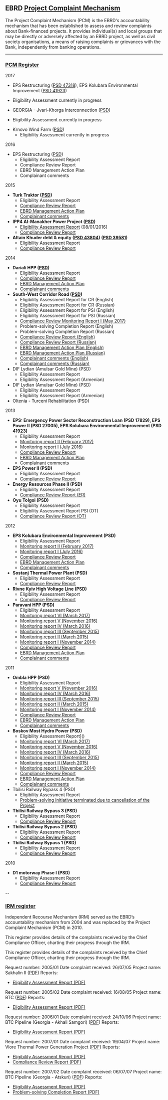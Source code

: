 ## EBRD [Project Complaint Mechanism](http://www.ebrd.com/work-with-us/project-finance/project-complaint-mechanism.html)

The Project Complaint Mechanism (PCM) is the EBRD's accountability mechanism that has been established to assess and review complaints about Bank-financed projects. It provides individual(s) and local groups that may be directly or adversely affected by an EBRD project, as well as civil society organisations, a means of raising complaints or grievances with the Bank, independently from banking operations.

---

### [PCM Register](http://www.ebrd.com/work-with-us/project-finance/project-complaint-mechanism/pcm-register.html)

2017
*	EPS Restructuring ([PSD 47318](http://www.ebrd.com/work-with-us/projects/psd/eps-restructuring.html)), EPS Kolubara Environmental Improvement ([PSD 41923](http://www.ebrd.com/work-with-us/projects/psd/eps-kolubara-environmental-improvement.html))
   - Eligibility Assessment currently in progress
*	GEORGIA - Jvari-Khorga Interconnection ([PSD](http://www.ebrd.com/work-with-us/projects/psd/georgia---jvari-khorga-interconnection.html))
   - Eligibility Assessment currently in progress
* Krnovo Wind Farm ([PSD](http://www.ebrd.com/work-with-us/projects/psd/krnovo-wind-farm.html))
   - Eligibility Assessment currently in progress
   
2016
* EPS Restructuring ([PSD](http://www.ebrd.com/work-with-us/projects/psd/eps-restructuring.html))
   - Eligibility Assessment Report
   - Compliance Review Report
   - EBRD Management Action Plan
   - Complainant comments
   
2015
* **Turk Traktor ([PSD](http://www.ebrd.com/work-with-us/projects/psd/turk-traktor.html))**
   - Eligibility Assessment Report
   - [Compliance Review Report](http://www.ebrd.com/cs/Satellite?c=Content&cid=1395255759495&d=&pagename=EBRD%2FContent%2FDownloadDocument)
   - [EBRD Management Action Plan](http://www.ebrd.com/cs/Satellite?c=Content&cid=1395255759556&d=&pagename=EBRD%2FContent%2FDownloadDocument)
   - [Complainant comments](http://www.ebrd.com/cs/Satellite?c=Content&cid=1395255759617&d=&pagename=EBRD%2FContent%2FDownloadDocument)
* **IPP4 Al-Manakher Power Project ([PSD](http://www.ebrd.com/work-with-us/projects/psd/ipp4-al-manakher-power-project.html))**
   - [Eligibility Assessment Report](http://www.ebrd.com/cs/Satellite?c=Content&cid=1395248507882&d=&pagename=EBRD%2FContent%2FDownloadDocument) (08/01/2016)
   - [Compliance Review Report](http://www.ebrd.com/cs/Satellite?c=Content&cid=1395254359284&d=&pagename=EBRD%2FContent%2FDownloadDocument)
* **Altain Khuder debt & equity ([PSD 43804](http://www.ebrd.com/work-with-us/projects/psd/altain-khuder-debt.html)) ([PSD 39581](http://www.ebrd.com/work-with-us/projects/psd/altain-khuder-equity.html))**
   - Eligibility Assessment Report
   - [Compliance Review Report](http://www.ebrd.com/cs/Satellite?c=Content&cid=1395254359284&d=&pagename=EBRD%2FContent%2FDownloadDocument)

2014
* **Dariali HPP ([PSD](http://www.ebrd.com/work-with-us/projects/psd/dariali-hpp.html))**
   - Eligibility Assessment Report
   - [Compliance Review Report](http://www.ebrd.com/cs/Satellite?c=Content&cid=1395255714344&d=&pagename=EBRD%2FContent%2FDownloadDocument)
   - [EBRD Management Action Plan](http://www.ebrd.com/cs/Satellite?c=Content&cid=1395255714751&d=&pagename=EBRD%2FContent%2FDownloadDocument)
   - [Complainant comments](http://www.ebrd.com/cs/Satellite?c=Content&cid=1395255714887&d=&pagename=EBRD%2FContent%2FDownloadDocument)
* **South-West Corridor Road ([PSD](http://www.ebrd.com/work-with-us/projects/psd/southwest-corridor-road-project.html))**
   - Eligibility Assessment Report for CR (English)
   - Eligibility Assessment Report for CR (Russian)
   - Eligibility Assessment Report for PSI (English)
   - Eligibility Assessment Report for PSI (Russian)
   - [Compliance Review Monitoring Report I (May 2017)](http://www.ebrd.com/cs/Satellite?c=Content&cid=1395256703473&d=&pagename=EBRD%2FContent%2FDownloadDocument)
   - Problem-solving Completion Report (English)
   - Problem-solving Completion Report (Russian)
   - [Compliance Review Report (English)](http://www.ebrd.com/cs/Satellite?c=Content&cid=1395252771952&d=&pagename=EBRD%2FContent%2FDownloadDocument)
   - [Compliance Review Report (Russian)](http://www.ebrd.com/cs/Satellite?c=Content&cid=1395253329166&d=&pagename=EBRD%2FContent%2FDownloadDocument)
   - [EBRD Management Action Plan (English)](http://www.ebrd.com/cs/Satellite?c=Content&cid=1395252772033&d=&pagename=EBRD%2FContent%2FDownloadDocument)
   - [EBRD Management Action Plan (Russian)](http://www.ebrd.com/cs/Satellite?c=Content&cid=1395253329412&d=&pagename=EBRD%2FContent%2FDownloadDocument)
   - [Complainant comments (English)](http://www.ebrd.com/cs/Satellite?c=Content&cid=1395253332431&d=&pagename=EBRD%2FContent%2FDownloadDocument)
   - [Complainant comments (Russian)](http://www.ebrd.com/cs/Satellite?c=Content&cid=1395253329639&d=&pagename=EBRD%2FContent%2FDownloadDocument)
* DIF Lydian (Amulsar Gold Mine) (PSD)
   - Eligibility Assessment Report
   - Eligibility Assessment Report (Armenian)
* DIF Lydian (Amulsar Gold Mine) (PSD)
   - Eligibility Assessment Report
   - Eligibility Assessment Report (Armenian)
* Oltenia - Turceni Rehabilitation (PSD)

2013
* **EPS: Emergency Power Sector Reconstruction Loan (PSD 17829), EPS Power II (PSD 27005), EPS Kolubara Environmental Improvement (PSD 41923)**
   - Eligibility Assessment Report
   - [Monitoring report II (February 2017)](http://www.ebrd.com/cs/Satellite?c=Content&cid=1395255211561&d=&pagename=EBRD%2FContent%2FDownloadDocument)
   - [Monitoring report I (July 2016)](http://www.ebrd.com/cs/Satellite?c=Content&cid=1395252039236&d=&pagename=EBRD%2FContent%2FDownloadDocument)
   - [Compliance Review Report](http://www.ebrd.com/cs/Satellite?c=Content&cid=1395247380630&d=&pagename=EBRD%2FContent%2FDownloadDocument)
   - [EBRD Management Action Plan](http://www.ebrd.com/cs/Satellite?c=Content&cid=1395247381326&d=&pagename=EBRD%2FContent%2FDownloadDocument)
   - [Complainant comments](http://www.ebrd.com/cs/Satellite?c=Content&cid=1395247380759&d=&pagename=EBRD%2FContent%2FDownloadDocument)
* **EPS Power II (PSD)**
   - Eligibility Assessment Report
   - [Compliance Review Report](http://www.ebrd.com/cs/Satellite?c=Content&cid=1395245720255&d=&pagename=EBRD%2FContent%2FDownloadDocument)
* **Energy Resources Phase II (PSD)**
   - Eligibility Assessment Report
   - [Compliance Review Report (ER)](http://www.ebrd.com/cs/Satellite?c=Content&cid=1395255511982&d=&pagename=EBRD%2FContent%2FDownloadDocument)
* **Oyu Tolgoi (PSD)**
   - Eligibility Assessment Report
   - Eligibility Assessment Report PSI (OT)
   - [Compliance Review Report (OT)](http://www.ebrd.com/cs/Satellite?c=Content&cid=1395255007261&d=&pagename=EBRD%2FContent%2FDownloadDocument)

2012
* **EPS Kolubara Environmental Improvement (PSD)**
   - Eligibility Assessment Report
   - [Monitoring report II (February 2017)](http://www.ebrd.com/cs/Satellite?c=Content&cid=1395255211561&d=&pagename=EBRD%2FContent%2FDownloadDocument)
   - [Monitoring report I (July 2016)](http://www.ebrd.com/cs/Satellite?c=Content&cid=1395252039236&d=&pagename=EBRD%2FContent%2FDownloadDocument)
   - [Compliance Review Report](http://www.ebrd.com/cs/Satellite?c=Content&cid=1395247380630&d=&pagename=EBRD%2FContent%2FDownloadDocument)
   - [EBRD Management Action Plan](http://www.ebrd.com/cs/Satellite?c=Content&cid=1395247381326&d=&pagename=EBRD%2FContent%2FDownloadDocument)
   - [Complainant comments](http://www.ebrd.com/cs/Satellite?c=Content&cid=1395247380759&d=&pagename=EBRD%2FContent%2FDownloadDocument)
* **Sostanj Thermal Power Plant (PSD)**
   - Eligibility Assessment Report
   - [Compliance Review Report](http://www.ebrd.com/downloads/integrity/sostanj_cr.pdf)
* **Rivne Kyiv High Voltage Line (PSD)**
   - Eligibility Assessment Report
   - [Compliance Review Report](http://www.ebrd.com/downloads/integrity/rivne_kyiv_cr.pdf)
* **Paravani HPP (PSD)**
   - Eligibility Assessment Report
   - [Monitoring report VI (March 2017)](http://www.ebrd.com/cs/Satellite?c=Content&cid=1395255633558&d=&pagename=EBRD%2FContent%2FDownloadDocument)
   - [Monitoring report V (November 2016)](http://www.ebrd.com/cs/Satellite?c=Content&cid=1395253564754&d=&pagename=EBRD%2FContent%2FDownloadDocument)
   - [Monitoring report IV (March 2016)](http://www.ebrd.com/cs/Satellite?c=Content&cid=1395250068652&d=&pagename=EBRD%2FContent%2FDownloadDocument)
   - [Monitoring report III (September 2015)](http://www.ebrd.com/cs/Satellite?c=Content&cid=1395246999274&d=&pagename=EBRD%2FContent%2FDownloadDocument)
   - [Monitoring report II (March 2015)](http://www.ebrd.com/cs/Satellite?c=Content&cid=1395243942154&d=&pagename=EBRD%2FContent%2FDownloadDocument)
   - [Monitoring report I (November 2014)](http://www.ebrd.com/cs/Satellite?c=Content&cid=1395241310469&d=&pagename=EBRD%2FContent%2FDownloadDocument)
   - [Compliance Review Report](http://www.ebrd.com/downloads/integrity/Paravani_CRR.pdf)
   - [EBRD Management Action Plan](http://www.ebrd.com/downloads/integrity/Paravani_MAP.pdf)
   - [Complainant comments](http://www.ebrd.com/downloads/integrity/Paravani_comments_on_MAP.pdf)

2011
* **Ombla HPP (PSD)**
   - Eligibility Assessment Report
   - [Monitoring report V (November 2016)](http://www.ebrd.com/cs/Satellite?c=Content&cid=1395253564713&d=&pagename=EBRD%2FContent%2FDownloadDocument)
   - [Monitoring report IV (March 2016)](http://www.ebrd.com/cs/Satellite?c=Content&cid=1395250068590&d=&pagename=EBRD%2FContent%2FDownloadDocument)
   - [Monitoring report III (September 2015)](http://www.ebrd.com/cs/Satellite?c=Content&cid=1395246825364&d=&pagename=EBRD%2FContent%2FDownloadDocument#Ombla)
   - [Monitoring report II (March 2015)](http://www.ebrd.com/cs/Satellite?c=Content&cid=1395243942113&d=&pagename=EBRD%2FContent%2FDownloadDocument)
   - [Monitoring report I (November 2014)](http://www.ebrd.com/cs/Satellite?c=Content&cid=1395241309487&d=&pagename=EBRD%2FContent%2FDownloadDocument)
   - [Compliance Review Report](http://www.ebrd.com/downloads/integrity/Ombla_CRR.pdf)
   - [EBRD Management Action Plan](http://www.ebrd.com/downloads/integrity/Ombla_MAP.pdf)
   - [Complainant comments](http://www.ebrd.com/downloads/integrity/Ombla_comments_to_map.pdf)
* **Boskov Most Hydro Power (PSD)**
   - Eligibility Assessment Report]()
   - [Monitoring report VI (March 2017)](http://www.ebrd.com/cs/Satellite?c=Content&cid=1395255393266&d=&pagename=EBRD%2FContent%2FDownloadDocument)
   - [Monitoring report V (November 2016)](http://www.ebrd.com/cs/Satellite?c=Content&cid=1395253564196&d=&pagename=EBRD%2FContent%2FDownloadDocument)
   - [Monitoring report IV (March 2016)](http://www.ebrd.com/cs/Satellite?c=Content&cid=1395250068529&d=&pagename=EBRD%2FContent%2FDownloadDocument)
   - [Monitoring report III (September 2015)](http://www.ebrd.com/cs/Satellite?c=Content&cid=1395246999441&d=&pagename=EBRD%2FContent%2FDownloadDocument)
   - [Monitoring report II (March 2015)](http://www.ebrd.com/cs/Satellite?c=Content&cid=1395243942072&d=&pagename=EBRD%2FContent%2FDownloadDocument)
   - [Monitoring report I (November 2014)](http://www.ebrd.com/cs/Satellite?c=Content&cid=1395241308991&d=&pagename=EBRD%2FContent%2FDownloadDocument)
   - [Compliance Review Report](http://www.ebrd.com/downloads/integrity/Boskov_CRR.pdf)
   - [EBRD Management Action Plan](http://www.ebrd.com/downloads/integrity/Boskov_MAP.pdf)
   - [Complainant comments](http://www.ebrd.com/downloads/integrity/Boskov_comments_on_MAP.pdf)
* Tbilisi Railway Bypass 4 (PSD)
   - Eligibility Assessment Report
   - [Problem-solving Initiative terminated due to cancellation of the Project](http://www.ebrd.com/news/2011/tbilisi-railway-bypass-project-restructured.html)
* **Tbilisi Railway Bypass 3 (PSD)**
   - Eligibility Assessment Report
   - [Compliance Review Report](http://www.ebrd.com/downloads/integrity/Tbilisi_cr_report_final.pdf)
* **Tbilisi Railway Bypass 2 (PSD)**
   - Eligibility Assessment Report
   - [Compliance Review Report](http://www.ebrd.com/downloads/integrity/Tbilisi_cr_report_final.pdf)
* **Tbilisi Railway Bypass 1 (PSD)**
   - Eligibility Assessment Report
   - [Compliance Review Report](http://www.ebrd.com/downloads/integrity/Tbilisi_cr_report_final.pdf)

2010
* **D1 motorway Phase I (PSD)**
   - Eligibility Assessment Report
   - [Compliance Review Report](http://www.ebrd.com/downloads/integrity/Compliance_Review_Report_D1_Slovakia_FINAL.pdf)



--

### [IRM register](http://www.ebrd.com/work-with-us/project-finance/project-complaint-mechanism/irm-register.html)

Independent Recourse Mechanism (IRM) served as the EBRD’s accountability mechanism from 2004 and was replaced by the Project Complaint Mechanism (PCM) in 2010.

This register provides details of the complaints received by the Chief Compliance Officer, charting their progress through the IRM.

This register provides details of the complaints received by the Chief Compliance Officer, charting their progress through the IRM.


Request number: 2005/01
Date complaint received: 26/07/05
Project name: Sakhalin II ([PDF](http://www.ebrd.com/downloads/integrity/200501.pdf))
Reports:
* [Eligibility Assessment Report (PDF)](http://www.ebrd.com/downloads/integrity/0501ear.pdf)

Request number: 2005/02
Date complaint received: 16/08/05
Project name: BTC ([PDF](http://www.ebrd.com/downloads/integrity/200502.pdf))
Reports:
* [Eligibility Assessment Report (PDF)](http://www.ebrd.com/downloads/integrity/0502ear.pdf)

Request number: 2006/01
Date complaint received: 24/10/06
Project name: BTC Pipeline (Georgia - Akhali Samgori) ([PDF](http://www.ebrd.com/downloads/integrity/200601.pdf))
Reports:
* [Eligibility Assessment Report (PDF)](http://www.ebrd.com/downloads/integrity/0601ear.pdf)

Request number: 2007/01
Date complaint received: 19/04/07
Project name:  Vlore Thermal Power Generation Project ([PDF](http://www.ebrd.com/downloads/integrity/200701.pdf))
Reports:
* [Eligibility Assessment Report (PDF)](http://www.ebrd.com/downloads/integrity/0701ear.pdf)
* [Compliance Review Report (PDF)](http://www.ebrd.com/downloads/integrity/0701crr.pdf)

Request number: 2007/02
Date complaint received: 06/07/07
Project name:
BTC Pipeline (Georgia - Atskuri) ([PDF](http://www.ebrd.com/downloads/integrity/200702.pdf))
Reports:
* [Eligibility Assessment Report (PDF)](http://www.ebrd.com/downloads/integrity/0702ear.pdf)
* [Problem-solving Completion Report (PDF)](http://www.ebrd.com/downloads/integrity/0809pscr.pdf)
